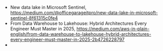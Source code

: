


- New data lake in Microsoft Sentinel, https://medium.com/@officegarageitpro/new-data-lake-in-microsoft-sentinel-8f61315c0fe4
- From Data Warehouse to Lakehouse: Hybrid Architectures Every Engineer Must Master in 2025, https://medium.com/aws-in-plain-english/from-data-warehouse-to-lakehouse-hybrid-architectures-every-engineer-must-master-in-2025-2b4726228797
- 
